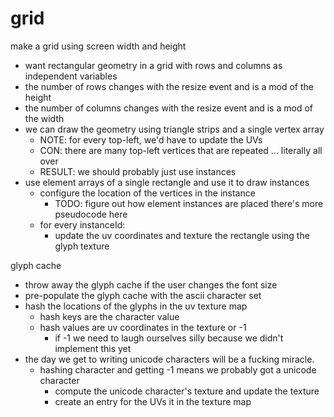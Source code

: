 # grid
make a grid using screen width and height
- want rectangular geometry in a grid with rows and columns as independent variables
- the number of rows    changes with the resize event and is a mod of the height
- the number of columns changes with the resize event and is a mod of the width
- we can draw the geometry using triangle strips and a single vertex array
  - NOTE: for every top-left, we'd have to update the UVs
  - CON: there are many top-left vertices that are repeated ... literally all over
  - RESULT: we should probably just use instances
- use element arrays of a single rectangle and use it to draw instances
  - configure the location of the vertices in the instance
    - TODO: figure out how element instances are placed there's more pseudocode here
  - for every instanceId:
    - update the uv coordinates and texture the rectangle using the glyph texture

glyph cache
- throw away the glyph cache if the user changes the font size
- pre-populate the glyph cache with the ascii character set
- hash the locations of the glyphs in the uv texture map
  - hash keys are the character value
  - hash values are uv coordinates in the texture or -1
    - if -1 we need to laugh ourselves silly because we didn't implement this yet
- the day we get to writing unicode characters will be a fucking miracle.
  - hashing character and getting -1 means we probably got a unicode character
    - compute the unicode character's texture and update the texture 
    - create an entry for the UVs it in the texture map
